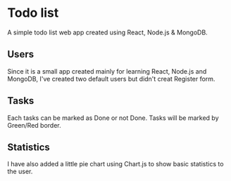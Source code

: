 # Todo list
A simple todo list web app created using React, Node.js &amp; MongoDB.

## Users
Since it is a small app created mainly for learning React, Node.js and MongoDB, I've created two default users but didn't creat Register form.

## Tasks
Each tasks can be marked as Done or not Done. Tasks will be marked by Green/Red border.

## Statistics
I have also added a little pie chart using Chart.js to show basic statistics to the user.

